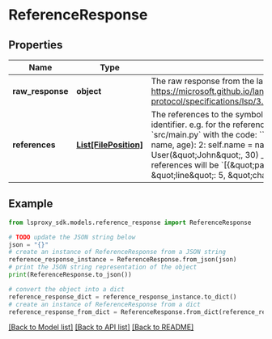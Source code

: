 # ReferenceResponse


## Properties

Name | Type | Description | Notes
------------ | ------------- | ------------- | -------------
**raw_response** | **object** | The raw response from the langserver.  https://microsoft.github.io/language-server-protocol/specifications/lsp/3.17/specification/#textDocument_references | [optional] 
**references** | [**List[FilePosition]**](FilePosition.md) | The references to the symbol. Points to the start position of the symbol&#39;s identifier.  e.g. for the references of &#x60;User&#x60; on line 0 character 6 of &#x60;src/main.py&#x60; with the code: &#x60;&#x60;&#x60; 0: class User: _________^ 1:     def __init__(self, name, age): 2:         self.name &#x3D; name 3:         self.age &#x3D; age 4: 5: user &#x3D; User(\&quot;John\&quot;, 30) _________^ 6: 7: print(user.name) &#x60;&#x60;&#x60; The references will be &#x60;[{\&quot;path\&quot;: \&quot;src/main.py\&quot;, \&quot;line\&quot;: 5, \&quot;character\&quot;: 7}]&#x60;.  | 

## Example

```python
from lsproxy_sdk.models.reference_response import ReferenceResponse

# TODO update the JSON string below
json = "{}"
# create an instance of ReferenceResponse from a JSON string
reference_response_instance = ReferenceResponse.from_json(json)
# print the JSON string representation of the object
print(ReferenceResponse.to_json())

# convert the object into a dict
reference_response_dict = reference_response_instance.to_dict()
# create an instance of ReferenceResponse from a dict
reference_response_from_dict = ReferenceResponse.from_dict(reference_response_dict)
```
[[Back to Model list]](../README.md#documentation-for-models) [[Back to API list]](../README.md#documentation-for-api-endpoints) [[Back to README]](../README.md)



